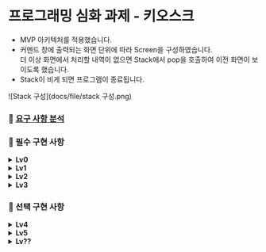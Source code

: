 # 프로그래밍 심화 과제 - 키오스크

- MVP 아키텍처를 적용했습니다.
- 커멘드 창에 출력되는 화면 단위에 따라 Screen을 구성하였습니다.
</br>더 이상 화면에서 처리할 내역이 없으면 Stack에서 pop을 호출하여 이전 화면이 보이도록 했습니다.
- Stack이 비게 되면 프로그램이 종료됩니다.

![Stack 구성](docs/file/stack 구성.png)


### 📙 [요구 사항 분석](docs/README.md)


### 📕 필수 구현 사항

<details>
    <summary><strong>Lv0</strong></summary>

- 과제 시작 전 어떻게 구현할 것인지에 그려 보는 과정입니다.
- 요구 사항별로 상세 기능을 생각합니다.
- 사용하면서 발생할 수 있는 예외 사항들을 고려합니다.

```jsx
[ 필요한 기능 ]
요구사항1: 메인 메뉴판 화면
: 메뉴 선택시 상세 메뉴화면으로 이동
: 잘못된 번호 선택 시 예외처리
: 프로그램 종료을 위한 번호 정의

요구사항2: ~~~
요구사항3: ~~~
요구사항4: ~~~
```

</details>

<details>
    <summary><strong>Lv1</strong></summary>
<aside>
    📢 <strong>Lv1 구현을 위해서는 `조건`과 `반복`의 개념을 알고 있어야 합니다!</strong>

</aside>

- 프로그램을 실행하면 메뉴판의 번호들을 보여줍니다.(대분류의 메뉴를 보여줌)
- 대분류 메뉴에 해당하는 숫자를 입력하면 선택하면 세부 메뉴들을 보여줍니다.
    - 예를 들어 햄버거에 해당하는 숫자를 입력 하면
      햄버거 1, 햄버거 2 처럼 세부 종류를 보여줘요.(출력 예시 참고)
- `반복문`을 이용해서 메뉴 선택할 수 있게 유지하고
  대분류 메뉴에서, 0번이 입력되면 프로그램을 종료합니다.

---

- **출력 예시**

    ```elm
    아래 메뉴판을 보시고 메뉴를 골라 입력해주세요.
    
    [ SHAKESHACK MENU ]
    1. Burgers         | 앵거스 비프 통살을 다져만든 버거
    2. Forzen Custard  | 매장에서 신선하게 만드는 아이스크림
    3. Drinks          | 매장에서 직접 만드는 음료
    4. Beer            | 뉴욕 브루클린 브루어리에서 양조한 맥주
    0. 종료            | 프로그램 종료
    
    "1"
    
    [ Burgers MENU ]
    1. ShackBurger   | W 6.9 | 토마토, 양상추, 쉑소스가 토핑된 치즈버거
    2. SmokeShack    | W 8.9 | 베이컨, 체리 페퍼에 쉑소스가 토핑된 치즈버거
    3. Shroom Burger | W 9.4 | 몬스터 치즈와 체다 치즈로 속을 채운 베지테리안 버거
    3. Cheeseburger  | W 6.9 | 포테이토 번과 비프패티, 치즈가 토핑된 치즈버거
    4. Hamburger     | W 5.4 | 비프패티를 기반으로 야채가 들어간 기본버거
    0. 뒤로가기      | 뒤로가기
    0 <-
    
    "0"
    "2"
    
    [ Forzen Custard MENU ]
    1. ...
    2. ...
    3. ...
    4. ...
    0. 뒤로가기      | 뒤로가기
    
    "0"
    "0"
    
    프로그램을 종료합니다.
    ```

</details>


<details>
    <summary><strong>Lv2</strong></summary>

<aside>
    📢 <strong>Lv2 구현을 위해서는 `메소드`와 `클래스`의 개념을 알고 있어야 합니다!</strong>
</aside>

- 필요한 클래스들을 설계합니다.(버거, 아이스크림, 음료, 맥주, 주문, 공통 등)
- 클래스들의 `프로퍼티`와 `메소드`를 정의합니다
    - 예를 들어 아래 이미지처럼 클래스 다이어그램을 그려봅시다.
    - 햄버거는 이름, 가격 같은 프로퍼티와 정보를 출력하는 메소드가 있을 수 있죠?
- `Lv1`에서 작성한 로직을 메소드로 만듭니다.
---

![Untitled](docs/file/diagram.png)

</details>


<details>
    <summary><strong>Lv3</strong></summary>
<aside>
    📢 <strong>Lv3 구현을 위해서는 `상속`과 `컬렉션`의개념을 알고 있어야 합니다!</strong>>
</aside>

- `Lv2`에서 설계한 클래스들을 `상속 관계`를 가지도록 변경합니다.
- Burger도 부모 클래스를 가질 수 있을지 고민해봅시다.
  - 예를 들어 ShackBurger는 Burger의 자식이고, Burger는 Food의 자식일수도 있습니다.
  - **해당 부분은 반드시 이해가 필요합니다!
    검색&튜터님들의 도움을 받아 꼭 짚고 넘어갑시다!**
- 하나의 리스트 객체로 모든 메뉴들을 관리하도록 수정합니다. **`List`**
- 프로그램을 실행하면 메인에서 init 메소드를 실행하여 메뉴들을 객체화하고 리스트에 담아둡니다.
- **예시**
```kotlin
리스트변수1

fun main() {
    init()
}

fun init() {
    햄버거 객체 생성해서 리스트 변수1에 add하는 로직
}
```
---
![Untitled](docs/file/diagram2.png)

```kotlin
fun main() {
    var 리스트변수 = ArrayList<클래스타입>()
}
```

</details>

### 📗 선택 구현 사항

<details>
    <summary><strong>Lv4</strong></summary>

<aside>
    📢 <strong>Lv4 구현을 위해서는 `예외처리`의 개념을 알고 있어야 합니다!</strong>
</aside>

- 메뉴판 번호는 숫자기에 숫자를 입력해야 하는데 문자를 입력했을 때,
  메뉴판에 없는 숫자를 입력했을 때,
  다시 입력할 수 있도록 `예외처리` 합니다.
- 현재 잔액과 가격을 비교해서 구매 가능한 상태를 클래스에 추가적으로 구현합니다.
    - 예를 들어 구매할만큼 충분한 돈이 있는지도 상태에 포함시킵니다.

---

- **출력 예시**

```jsx
"SHAKESHACK BURGER 에 오신걸 환영합니다."
아래 메뉴판을 보시고 메뉴를 골라 입력해주세요.

[ SHAKESHACK MENU ]
1. Burgers         | 앵거스 비프 통살을 다져만든 버거
2. Forzen Custard  | 매장에서 신선하게 만드는 아이스크림
3. Drinks          | 매장에서 직접 만드는 음료
4. Beer            | 뉴욕 브루클린 브루어리에서 양조한 맥주

"5"
잘못된 번호를 입력했어요 다시 입력해주세요.
"6"
잘못된 번호를 입력했어요 다시 입력해주세요.
"1"

[ Burgers MENU ]
1. ShackBurger   | W 6.9 | 토마토, 양상추, 쉑소스가 토핑된 치즈버거
2. SmokeShack    | W 8.9 | 베이컨, 체리 페퍼에 쉑소스가 토핑된 치즈버거
3. Shroom Burger | W 9.4 | 몬스터 치즈와 체다 치즈로 속을 채운 베지테리안 버거
3. Cheeseburger  | W 6.9 | 포테이토 번과 비프패티, 치즈가 토핑된 치즈버거
4. Hamburger     | W 5.4 | 비프패티를 기반으로 야채가 들어간 기본버거
0. 뒤로가기      | 뒤로가기

"4"

"Hamburger     | W 5.4 | 비프패티를 기반으로 야채가 들어간 기본버거"
위 메뉴를 장바구니에 추가하시겠습니까?
1. 확인        2. 취소

"1"

Hamburger 가 장바구니에 추가되었습니다.

"SHAKESHACK BURGER 에 오신걸 환영합니다."
아래 메뉴판을 보시고 메뉴를 골라 입력해주세요.

[ SHAKESHACK MENU ]
1. Burgers         | 앵거스 비프 통살을 다져만든 버거
2. Forzen Custard  | 매장에서 신선하게 만드는 아이스크림
3. Drinks          | 매장에서 직접 만드는 음료
4. Beer            | 뉴욕 브루클린 브루어리에서 양조한 맥주

[ ORDER MENU ]
5. Order       | 장바구니를 확인 후 주문합니다.
6. Cancel      | 진행중인 주문을 취소합니다.

"5"

아래와 같이 주문 하시겠습니까?

[ Orders ]
Hamburger     | W 5.4 | 비프패티를 기반으로 야채가 들어간 기본버거

[ Total ]
W 6.9

1. 주문      2. 메뉴판

"1"

현재 잔액은 5.5W 으로 1.4W이 부족해서 주문할 수 없습니다.
```

</details>

<details>
    <summary><strong>Lv5</strong></summary>

<aside>
    📢 <strong>Lv5 구현을 위해서는 `쓰레드`의개념을 알고 있어야 합니다!</strong>>
</aside>

- 특정 작업이 종료된 후, `3초 뒤`에 다른 작업을 수행할 수 있도록 코드를 작성합니다.
- 결제할 때 현재 시간을 비교하여 `특정 시간대`에는 결제할 수 없다는
  알림 메시지를 콘솔창에 출력해줍니다.
- 결제가 완료 되었다면 시간을 띄워줍니다.(출력 예시 참고)
- 프로그램을 종료할 때까지 `5초마다` 현재 주문 대기수를 실시간으로 출력해줍니다.

---

- **출력 예시**

```jsx
아래와 같이 주문 하시겠습니까? (현재 주문 대기수: 2)

[ Orders ]
ShackBurger   | W 6.9 | 토마토, 양상추, 쉑소스가 토핑된 치즈버거

[ Total ]
W 6.9

1. 주문      2. 메뉴판

"1"

현재 시각은 오후11시 10분입니다. 
은행 점검 시간은 오후11시 10분 ~ 오후 11시 20분이므로 결제할 수 없습니다.

아래와 같이 주문 하시겠습니까? (현재 주문 대기수: 3)

[ Orders ]
ShackBurger   | W 6.9 | 토마토, 양상추, 쉑소스가 토핑된 치즈버거

[ Total ]
W 6.9

1. 주문      2. 메뉴판

"1"

결제를 완료했습니다. (2023-01-01 23:25:12)
```

</details>

<details>
    <summary><strong>Lv??</strong></summary>

<aside>
    📢 <strong>Lv?? 구현을 위해서는 `???`의개념을 알고 있어야 합니다!</strong>

</aside>

- 모든 사항을 구현 완료 했다면 여기서 어떻게 더 확장&고도화 할 수 있을지 고민해봅시다!
  - `할인` `세트 메뉴` `수량 제한 메뉴` 등

</details>

